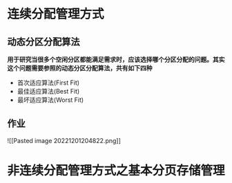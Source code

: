 # 连续分配管理方式
## 动态分区分配算法
**用于研究当很多个空闲分区都能满足需求时，应该选择哪个分区分配的问题。其实这个问题需要参照的动态分区分配算法，共有如下四种**
-   首次适应算法(First Fit)
-   最佳适应算法(Best Fit)
-   最坏适应算法(Worst Fit)
## 作业
![[Pasted image 20221201204822.png]]

# 非连续分配管理方式之基本分页存储管理
